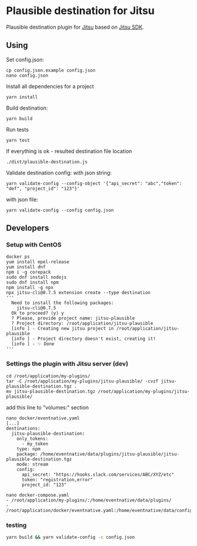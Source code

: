 # Plausible destination for Jitsu

Plausible destination plugin for [Jitsu](https://jitsu.com)
based on [Jitsu SDK](https://github.com/jitsucom/jitsu-sdk).



## Using
Set config.json:
```shell
cp config.json.example config.json
nano config.json
```

Install all dependencies for a project
```shell
yarn install
```

Build destination:
```shell
yarn build
```

Run tests
```shell
yarn test
```

If everything is ok - resulted destination file location
```shell
./dist/plausible-destination.js
```

Validate destination config:
with json string:
```shell
yarn validate-config --config-object '{"api_secret": "abc","token": "def", "project_id": "123"}'
```
with json file:
```shell
yarn validate-config --config config.json
```

## Developers  

### Setup with CentOS
```shell
docker ps
yum install epel-release
yum install dnf
npm i -g corepack
sudo dnf install nodejs
sudo dnf install npm
npm install -g npx
npx jitsu-cli@0.7.5 extension create --type destination
'''
  Need to install the following packages:
    jitsu-cli@0.7.5
  Ok to proceed? (y) y
  ? Please, provide project name: jitsu-plausible
  ? Project directory: /root/application/jitsu-plausible
  [info ] - Creating new jitsu project in /root/application/jitsu-plausible
  [info ] - Project directory doesn't exist, creating it!
  [info ] - ✨ Done
'''
```

### Settings the plugin with Jitsu server (dev)

```shell
cd /root/application/my-plugins/
tar -C /root/application/my-plugins/jitsu-plausible/ -cvzf jitsu-plausible-destination.tgz .
mv jitsu-plausible-destination.tgz /root/application/my-plugins/jitsu-plausible/
```

add this line to "volumes:" section
```shell
nano docker/eventnative.yaml
[...]
destinations:
  jitsu-plausible-destination:
    only_tokens:
      - my_token
    type: npm
    package: /home/eventnative/data/plugins/jitsu-plausible/jitsu-plausible-destination.tgz
    mode: stream
    config:
      api_secret: "https://hooks.slack.com/services/ABC/XYZ/etc"
      token: "registration,error"
      project_id: "123"
```

```
nano docker-compose.yaml
- /root/application/my-plugins/:/home/eventnative/data/plugins/
- /root/application/docker/eventnative.yaml:/home/eventnative/data/config/eventnative.yaml
```

### testing
```bash
yarn build && yarn validate-config -c config.json
```
